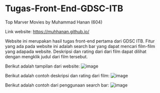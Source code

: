 # Tugas-Front-End-GDSC-ITB

Top Marver Movies by Muhammad Hanan (604)

Link website: https://muhhanan.github.io/

Website ini merupakan hasil tugas front-end pertama dari GDSC ITB. Fitur yang ada pada website ini adalah search bar yang dapat mencari film-film yang adapada website. Deskripsi dan rating dari dari film dapat dilihat dengan mengklik judul dari film tersebut.

Berikut adalah tampilan dari website:
![image](https://user-images.githubusercontent.com/92153837/139452619-c2c2dfdd-3349-4e32-a96d-20a3820a9202.png)

Berikut adalah contoh deskripsi dan rating dari film:
![image](https://user-images.githubusercontent.com/92153837/139452744-8da78bb4-a1d1-4152-b8a7-323e42ac0860.png)

Berikut adalah contoh dari penggunaan search bar:
![image](https://user-images.githubusercontent.com/92153837/139452920-1d57d75c-1bb3-4773-b4fe-4c473d24cbc1.png)
